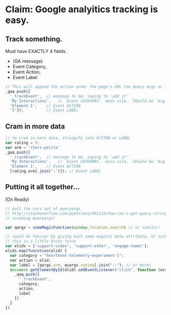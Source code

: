 

# Claim:  Google analyitics tracking is easy.



## Track something.

Must have EXACTLY 4 fields.

* (GA message)
* Event Category,
* Event Action,
* Event Label


```javascript
// This will append the action under the page's URL (no query args or fragment id!)
_gaq.push([
  '_trackEvent',  // message to GA, saying to 'add it'
  'My Interactions',   //  Event CATEGORY.  main silo.  Should be 'big'
  'Element 1',    // Event ACTION
  '5']);          // Event LABEL
```

## Cram in more data

```javascript
// to cram in more data, stringify into ACITON or LABEL
var rating = 5;
var arm = 'stars-polite'
_gaq.push([
  '_trackEvent',  // message to GA, saying to 'add it'
  'My Interactions',   //  Event CATEGORY.  main silo.  Should be 'big'
  'Element 1',    // Event ACTION
  [rating,arm].join(':')]); // Event LABEL
```


## Putting it all together...

(On Ready)

```javascript
// pull the vars out of queryargs
// http://stackoverflow.com/questions/901115/how-can-i-get-query-string-values-in-javascript  ... I don't know if we are doing queryargs, or hash or what.
// assuming queryargs!

var qargs = someMagicFunction(window.location.search) // or similar!

// could be fancier by giving each some magical data attribute, or such.
// this is a little brute force
var elids = ['support-video', 'support-other', 'engage-tweet'];
elids.map(funcntion(elid) {
  var category = "heartbeat-telemetry-experiment-1";
  var action = elid;
  var label = [qargs.arm, quargs.rating].join("::"); // or more!
  document.getElementById(elid).addEventListener("click", function (evt) {
    _qaq.push([
      '_trackEvent',
      category,
      action,
      label
    ])
  }
})

```

